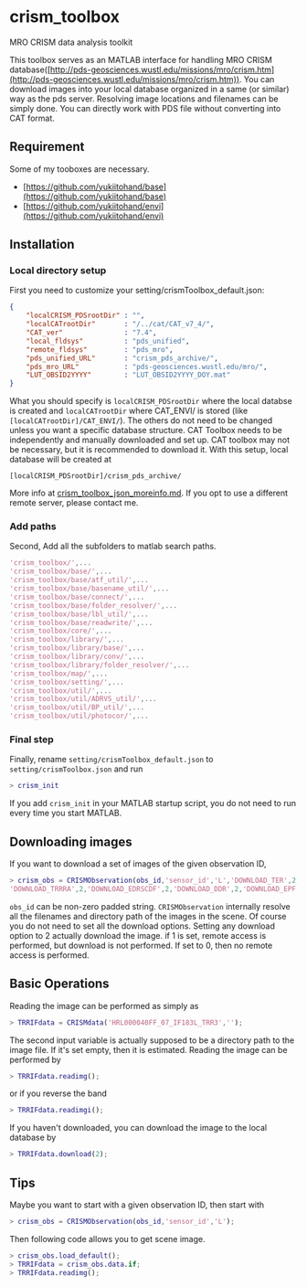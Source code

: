 # crism_toolbox
MRO CRISM data analysis toolkit

This toolbox serves as an MATLAB interface for handling MRO CRISM database([http://pds-geosciences.wustl.edu/missions/mro/crism.htm](http://pds-geosciences.wustl.edu/missions/mro/crism.htm)). You can download images into your local database organized in a same (or similar) way as the pds server. Resolving image locations and filenames can be simply done. You can directly work with PDS file without converting into CAT format.

## Requirement
Some of my tooboxes are necessary.
* [https://github.com/yukiitohand/base](https://github.com/yukiitohand/base)
* [https://github.com/yukiitohand/envi](https://github.com/yukiitohand/envi)

## Installation
### Local directory setup
First you need to customize your setting/crismToolbox_default.json:
```json
{
    "localCRISM_PDSrootDir" : "",
    "localCATrootDir"       : "/../cat/CAT_v7_4/",
    "CAT_ver"               : "7.4",
    "local_fldsys"          : "pds_unified",
    "remote_fldsys"         : "pds_mro",
    "pds_unified_URL"       : "crism_pds_archive/",
    "pds_mro_URL"           : "pds-geosciences.wustl.edu/mro/",
    "LUT_OBSID2YYYY"        : "LUT_OBSID2YYYY_DOY.mat"
}
```
What you should specify is `localCRISM_PDSrootDir` where the local databse is created and `localCATrootDir` where CAT_ENVI/ is stored (like `[localCATrootDir]/CAT_ENVI/`). The others do not need to be changed unless you want a specific database structure. CAT Toolbox needs to be independently and manually downloaded and set up. CAT toolbox may not be necessary, but it is recommended to download it. With this setup, local database will be created at
```
[localCRISM_PDSrootDir]/crism_pds_archive/
```
More info at [crism_toolbox_json_moreinfo.md](https://github.com/yukiitohand/crism_toolbox/blob/master/crism_toolbox_json_moreinfo.md). If you opt to use a different remote server, please contact me.

### Add paths
Second, Add all the subfolders to matlab search paths.
```MATLAB
'crism_toolbox/',...
'crism_toolbox/base/',...
'crism_toolbox/base/atf_util/',...
'crism_toolbox/base/basename_util/',...
'crism_toolbox/base/connect/',...
'crism_toolbox/base/folder_resolver/',...
'crism_toolbox/base/lbl_util/',...
'crism_toolbox/base/readwrite/',...
'crism_toolbox/core/',...
'crism_toolbox/library/',...
'crism_toolbox/library/base/',...
'crism_toolbox/library/conv/',...
'crism_toolbox/library/folder_resolver/',...
'crism_toolbox/map/',...
'crism_toolbox/setting/',...
'crism_toolbox/util/',...
'crism_toolbox/util/ADRVS_util/',...
'crism_toolbox/util/BP_util/',...
'crism_toolbox/util/photocor/',...
```

### Final step
Finally, rename `setting/crismToolbox_default.json` to `setting/crismToolbox.json` and run 
```MATLAB
> crism_init
```
If you add `crism_init` in your MATLAB startup script, you do not need to run every time you start MATLAB.

## Downloading images
If you want to download a set of images of the given observation ID, 
```matlab
> crism_obs = CRISMObservation(obs_id,'sensor_id','L','DOWNLOAD_TER',2,'DOWNLOAD_MTRDR',2,'DOWNLOAD_TRRIF',2,...
'DOWNLOAD_TRRRA',2,'DOWNLOAD_EDRSCDF',2,'DOWNLOAD_DDR',2,'DOWNLOAD_EPF',2);
```
`obs_id` can be non-zero padded string. `CRISMObservation` internally resolve all the filenames and directory path of the images in the scene. Of course you do not need to set all the download options. Setting any download option to 2 actually download the image. if 1 is set, remote access is performed, but download is not performed. If set to 0, then no remote access is performed.


## Basic Operations
Reading the image can be performed as simply as
```matlab
> TRRIFdata = CRISMdata('HRL000040FF_07_IF183L_TRR3','');
```
The second input variable is actually supposed to be a directory path to the image file. If it's set empty, then it is estimated. Reading the image can be performed by
```MATLAB
> TRRIFdata.readimg();
```
or if you reverse the band
```MATLAB
> TRRIFdata.readimgi();
```
If you haven't downloaded, you can download the image to the local database by 
```MATLAB
> TRRIFdata.download(2);
```
## Tips
Maybe you want to start with a given observation ID, then start with
```matlab
> crism_obs = CRISMObservation(obs_id,'sensor_id','L');
```
Then following code allows you to get scene image.
```matlab
> crism_obs.load_default();
> TRRIFdata = crism_obs.data.if;
> TRRIFdata.readimg();
```

